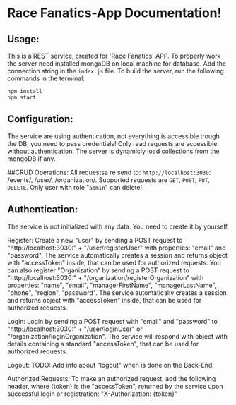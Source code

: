 # Race Fanatics-App Documentation!

## Usage: 
This is a REST service, created for 'Race Fanatics' APP. To properly work the server need installed mongoDB on local machine for database. Add the connection string in the `index.js` file.
To build the server, run the following commands in the terminal:
```
npm install
npm start
```
## Configuration:
The service are using authentication, not everything is accessible trough the DB, you need to pass credentials! Only read requests are accessible without authentication. The server is dynamicly load collections from the mongoDB if any.

##CRUD Operations:
All requestsa re send to: `http://localhost:3030`: /events/,  /user/, /organization/. Supported requests are `GET`, `POST`, `PUT`, `DELETE`. Only user with role "`admin`" can delete!

## Authentication:
The service is not initialized with any data. You need to create it by yourself.

Register:
Create a new "user" by sending a POST request to "http://localhost:3030:" + "/user/registerUser" with properties: "email" and "password". The service automatically creates a session and returns object with "accessToken" inside, that can be used for authorized requests. You can also register "Organization" by sending a POST request to "http://localhost:3030:" + "/organization/registerOrganization" with properties: "name", "email", "managerFirstName", "managerLastName", "phone", "region", "password". The service automatically creates a session and returns object with "accessToken" inside, that can be used for authorized requests.

Login:
Login by sending a POST request with "email" and "password" to "http://localhost:3030:" +  "/user/loginUser" or "/organization/loginOrganization". The service will respond with object with details containing a standard "accessToken", that can be used for authorized requests.

Logout:
TODO: Add info about "logout" when is done on the Back-End!

Authorized Requests:
To make an authorized request, add the following header, where {token} is the "accessToken", returned by the service upon successful login or registration: "X-Authorization: {token}"
